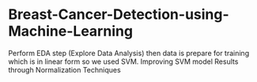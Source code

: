 # Breast-Cancer-Detection-using-Machine-Learning
Perform EDA step (Explore Data Analysis)
then data is prepare for training which is in linear form so we used SVM.
Improving SVM model Results through Normalization Techniques
